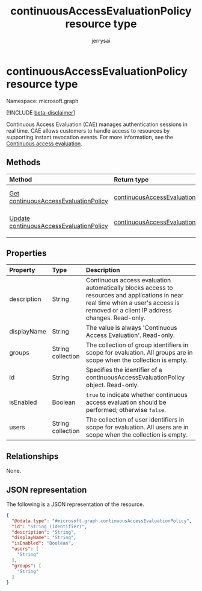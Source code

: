 ﻿---
title: "continuousAccessEvaluationPolicy resource type"
description: "Continuous Access Evaluation (CAE) helps in managing authentication sessions in real time. CAE allows customers to handle access to resources by supporting instant revocation events."
author: "jerrysai"
localization_priority: Normal
ms.prod: "microsoft-identity-platform"
doc_type: resourcePageType
---

# continuousAccessEvaluationPolicy resource type

Namespace: microsoft.graph

[!INCLUDE [beta-disclaimer](../../includes/beta-disclaimer.md)]

Continuous Access Evaluation (CAE) manages authentication sessions in real time. CAE allows customers to handle access to resources by supporting instant revocation events.  For more information, see the [Continuous access evaluation](/azure/active-directory/fundamentals/concept-fundamentals-continuous-access-evaluation).

## Methods

| Method                                                                                       | Return type                                                                          | Description                                                                                                             |
| :------------------------------------------------------------------------------------------- | :----------------------------------------------------------------------------------- | :---------------------------------------------------------------------------------------------------------------------- |
| [Get continuousAccessEvaluationPolicy](../api/continuousaccessevaluationpolicy-get.md)       | [continuousAccessEvaluationPolicy](../resources/continuousaccessevaluationpolicy.md) | Read the properties of a [continuousAccessEvaluationPolicy](../resources/continuousaccessevaluationpolicy.md) object.   |
| [Update continuousAccessEvaluationPolicy](../api/continuousaccessevaluationpolicy-update.md) | [continuousAccessEvaluationPolicy](../resources/continuousaccessevaluationpolicy.md) | Update the properties of a [continuousAccessEvaluationPolicy](../resources/continuousaccessevaluationpolicy.md) object. |
|                                                                                              |                                                                                      |                                                                                                                         |

## Properties

| Property    | Type              | Description                                                                                                                                                                         |
| :---------- | :---------------- | :---------------------------------------------------------------------------------------------------------------------------------------------------------------------------------- |
| description | String            | Continuous access evaluation automatically blocks access to resources and applications in near real time when a user's access is removed or a client IP address changes. Read-only. |
| displayName | String            | The value is always 'Continuous Access Evaluation'. Read-only.                                                                                                                      |
| groups      | String collection | The collection of group identifiers in scope for evaluation. All groups are in scope when the collection is empty.                                                                  |
| id          | String            | Specifies the identifier of a continuousAccessEvaluationPolicy object. Read-only.                                                                                                   |
| isEnabled   | Boolean           | `true` to indicate whether continuous access evaluation should be performed; otherwise `false`.                                                                                     |
| users       | String collection | The collection of user identifiers in scope for evaluation. All users are in scope when the collection is empty.                                                                    |

## Relationships

None.

## JSON representation

The following is a JSON representation of the resource.

<!-- {
  "blockType": "resource",
  "keyProperty": "id",
  "@odata.type": "microsoft.graph.continuousAccessEvaluationPolicy",
  "baseType": "microsoft.graph.entity",
  "openType": false
}
-->

```json
{
  "@odata.type": "#microsoft.graph.continuousAccessEvaluationPolicy",
  "id": "String (identifier)",
  "description": "String",
  "displayName": "String",
  "isEnabled": "Boolean",
  "users": [
    "String"
  ],
  "groups": [
    "String"
  ]
}
```